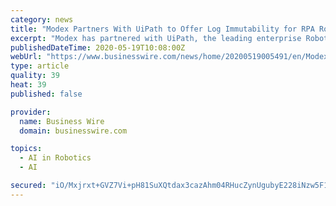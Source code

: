 ```yaml
---
category: news
title: "Modex Partners With UiPath to Offer Log Immutability for RPA Robots"
excerpt: "Modex has partnered with UiPath, the leading enterprise Robotic Process Automation (RPA) software company, to enhance the traceability of operations i"
publishedDateTime: 2020-05-19T10:08:00Z
webUrl: "https://www.businesswire.com/news/home/20200519005491/en/Modex-Partners-UiPath-Offer-Log-Immutability-RPA"
type: article
quality: 39
heat: 39
published: false

provider:
  name: Business Wire
  domain: businesswire.com

topics:
  - AI in Robotics
  - AI

secured: "iO/Mxjrxt+GVZ7Vi+pH81SuXQtdax3cazAhm04RHucZynUgubyE228iNzw5F1jy6MZW1pz7aqLmqv9WKTbibp3WnoFuUxqzszzu0DbdSokbVAP4FDLFvl5uzK7IkS/6TumsSGh9VlFMPH+GdmOVbG6R2JAhIsYhHAf9UYpNgVJvgdD7+h+IWoVGCB1eT6u7LgXbVASTtc2RDYbaXW0K7W8yM2hwZ8cE7C9XrU8FCVeMjGrT0bN+HvO6WaFVNFGsB+8Y+8AxDOM5+v6r+AY0S+OaFnGYpaq1rTGIZKi1SFa6NPtWfqtp9Cs2M3cqNsH7M;85VTlLp3llWnpQlY1TMzhw=="
---
```


